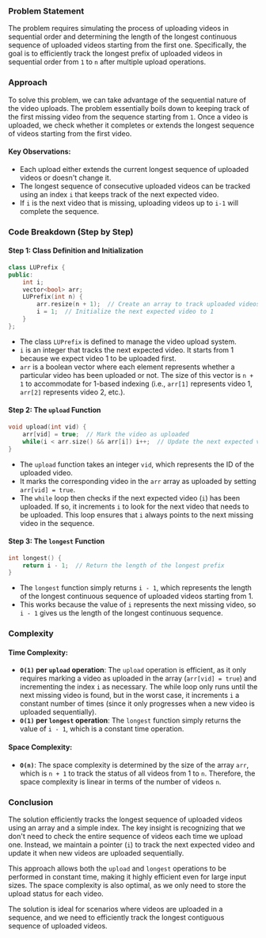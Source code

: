 ### Problem Statement

The problem requires simulating the process of uploading videos in sequential order and determining the length of the longest continuous sequence of uploaded videos starting from the first one. Specifically, the goal is to efficiently track the longest prefix of uploaded videos in sequential order from `1` to `n` after multiple upload operations.

### Approach

To solve this problem, we can take advantage of the sequential nature of the video uploads. The problem essentially boils down to keeping track of the first missing video from the sequence starting from `1`. Once a video is uploaded, we check whether it completes or extends the longest sequence of videos starting from the first video.

#### Key Observations:
- Each upload either extends the current longest sequence of uploaded videos or doesn't change it.
- The longest sequence of consecutive uploaded videos can be tracked using an index `i` that keeps track of the next expected video. 
- If `i` is the next video that is missing, uploading videos up to `i-1` will complete the sequence.

### Code Breakdown (Step by Step)

#### Step 1: Class Definition and Initialization

```cpp
class LUPrefix {
public:
    int i;
    vector<bool> arr;
    LUPrefix(int n) {
        arr.resize(n + 1);  // Create an array to track uploaded videos
        i = 1;  // Initialize the next expected video to 1
    }
};
```

- The class `LUPrefix` is defined to manage the video upload system.
- `i` is an integer that tracks the next expected video. It starts from 1 because we expect video 1 to be uploaded first.
- `arr` is a boolean vector where each element represents whether a particular video has been uploaded or not. The size of this vector is `n + 1` to accommodate for 1-based indexing (i.e., `arr[1]` represents video 1, `arr[2]` represents video 2, etc.).

#### Step 2: The `upload` Function

```cpp
void upload(int vid) {
    arr[vid] = true;  // Mark the video as uploaded
    while(i < arr.size() && arr[i]) i++;  // Update the next expected video
}
```

- The `upload` function takes an integer `vid`, which represents the ID of the uploaded video.
- It marks the corresponding video in the `arr` array as uploaded by setting `arr[vid] = true`.
- The `while` loop then checks if the next expected video (`i`) has been uploaded. If so, it increments `i` to look for the next video that needs to be uploaded. This loop ensures that `i` always points to the next missing video in the sequence.

#### Step 3: The `longest` Function

```cpp
int longest() {
    return i - 1;  // Return the length of the longest prefix
}
```

- The `longest` function simply returns `i - 1`, which represents the length of the longest continuous sequence of uploaded videos starting from 1.
- This works because the value of `i` represents the next missing video, so `i - 1` gives us the length of the longest continuous sequence.

### Complexity

#### Time Complexity:
- **`O(1)` per `upload` operation**: The `upload` operation is efficient, as it only requires marking a video as uploaded in the array (`arr[vid] = true`) and incrementing the index `i` as necessary. The while loop only runs until the next missing video is found, but in the worst case, it increments `i` a constant number of times (since it only progresses when a new video is uploaded sequentially).
- **`O(1)` per `longest` operation**: The `longest` function simply returns the value of `i - 1`, which is a constant time operation.

#### Space Complexity:
- **`O(n)`**: The space complexity is determined by the size of the array `arr`, which is `n + 1` to track the status of all videos from 1 to `n`. Therefore, the space complexity is linear in terms of the number of videos `n`.

### Conclusion

The solution efficiently tracks the longest sequence of uploaded videos using an array and a simple index. The key insight is recognizing that we don't need to check the entire sequence of videos each time we upload one. Instead, we maintain a pointer (`i`) to track the next expected video and update it when new videos are uploaded sequentially.

This approach allows both the `upload` and `longest` operations to be performed in constant time, making it highly efficient even for large input sizes. The space complexity is also optimal, as we only need to store the upload status for each video.

The solution is ideal for scenarios where videos are uploaded in a sequence, and we need to efficiently track the longest contiguous sequence of uploaded videos.